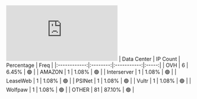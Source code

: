 ![Diagramm](https://github.com/obajay/StateSync-snapshots/blob/main/Projects/Jackal/1/README.md)
| Data Center | IP Count | Percentage | Freq |
|:------------:|:--------:|:-----------:|:-----:|
| OVH | 6 | 6.45% | 🟢 |
| AMAZON | 1 | 1.08% | 🟢 |
| Interserver | 1 | 1.08% | 🟢 |
| LeaseWeb | 1 | 1.08% | 🟢 |
| PSINet | 1 | 1.08% | 🟢 |
| Vultr | 1 | 1.08% | 🟢 |
| Wolfpaw | 1 | 1.08% | 🟢 |
| OTHER | 81 | 87.10% | 🟢 |